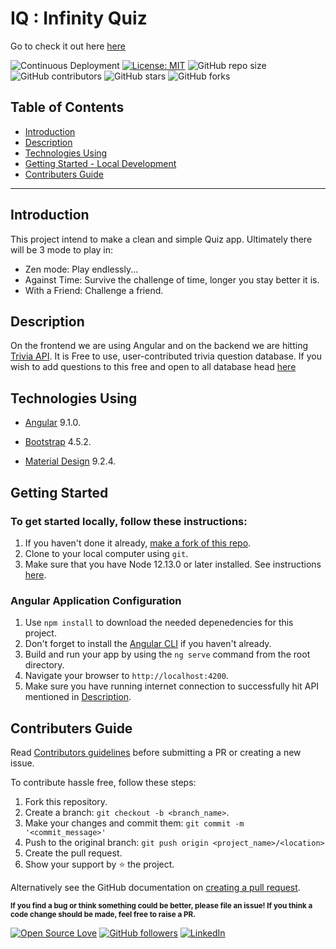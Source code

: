 # IQ : Infinity Quiz

Go to check it out here [here](https://sarthak-mittal.github.io/infinity-quiz/)

![Continuous Deployment](https://github.com/Sarthak-Mittal/infinity-quiz/workflows/Continuous%20Deployment/badge.svg)
[![License: MIT](https://img.shields.io/badge/License-MIT-yellow.svg)](https://opensource.org/licenses/MIT)
![GitHub repo size](https://img.shields.io/github/repo-size/Sarthak-Mittal/infinity-quiz)
![GitHub contributors](https://img.shields.io/github/contributors/Sarthak-Mittal/infinity-quiz)
![GitHub stars](https://img.shields.io/github/stars/Sarthak-Mittal/infinity-quiz?style=social)
![GitHub forks](https://img.shields.io/github/forks/Sarthak-Mittal/infinity-quiz?style=social)


## Table of Contents

- [Introduction](#Introduction)
- [Description](#Description)
- [Technologies Using](#Technologies-used)
- [Getting Started - Local Development](#Getting-Started)
- [Contributers Guide](#Contributers-Guide)
---

## Introduction


This project intend to make a clean and simple Quiz app. Ultimately there will be 3 mode to play in:
- Zen mode: Play endlessly...
- Against Time: Survive the challenge of time, longer you stay better it is.
- With a Friend: Challenge a friend.



## Description

On the frontend we are using Angular and on the backend we are hitting [Trivia API](https://opentdb.com/). It is Free to use, user-contributed trivia question database. If you wish to add questions to this free and open to all database head [here](https://opentdb.com/)



## Technologies Using

- [Angular](https://v9.angular.io/docs) 9.1.0.

- [Bootstrap](https://getbootstrap.com/) 4.5.2.

- [Material Design](https://material.angular.io/) 9.2.4.


## Getting Started

### To get started locally, follow these instructions:

1. If you haven't done it already, [make a fork of this repo](https://github.com/Sarthak-Mittal/infinity-quiz/fork).
1. Clone to your local computer using `git`.
1. Make sure that you have Node 12.13.0 or later installed. See instructions [here](https://nodejs.org/en/download/).

### Angular Application Configuration

1. Use `npm install` to download the needed depenedencies for this project.
2. Don't forget to install the [Angular CLI](https://cli.angular.io/) if you haven't already.
3. Build and run your app by using the `ng serve` command from the root directory.
4. Navigate your browser to `http://localhost:4200`.
5. Make sure you have running internet connection to successfully hit API mentioned in [Description](#Description).


## Contributers Guide

Read [Contributors guidelines](https://github.com/sarthak-mittal/infinity-quiz/infinity-quiz/master/CONTRIBUTING.md) before submitting a PR or creating a new issue.

To contribute hassle free, follow these steps:

1. Fork this repository.
1. Create a branch: `git checkout -b <branch_name>`.
1. Make your changes and commit them: `git commit -m '<commit_message>'`
1. Push to the original branch: `git push origin <project_name>/<location>`
1. Create the pull request.
1. Show your support by ⭐ the project.

Alternatively see the GitHub documentation on [creating a pull request](https://help.github.com/en/github/collaborating-with-issues-and-pull-requests/creating-a-pull-request).


<sub><strong>If you find a bug or think something could be better, please file an issue! If you think a code change should be made, feel free to raise a PR.</strong></sub>

[![Open Source Love](https://badges.frapsoft.com/os/v2/open-source.svg?v=103)](https://github.com/sarthak-mittal) [![GitHub followers](https://img.shields.io/github/followers/sarthak-mittal.svg?label=follow%20@sarthak-mittal&style=flat&logo=github)](https://github.com/sarthak-mittal/) [![LinkedIn](https://img.shields.io/badge/linkedin-connect-blue)](https://www.linkedin.com/in/sarthakmittal9/)


